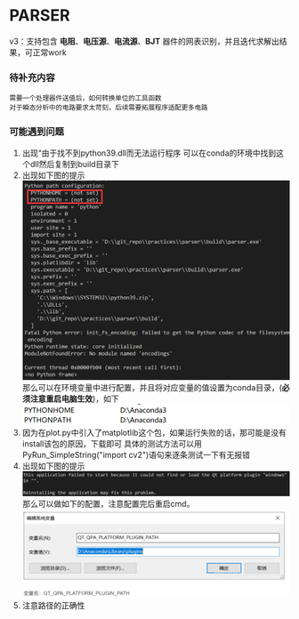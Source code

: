 # PARSER

v3：支持包含 **电阻**、**电压源**、**电流源**、**BJT** 器件的网表识别，并且迭代求解出结果，可正常work

### 待补充内容
    需要一个处理器件送值后，如何转换单位的工具函数
    对于瞬态分析中的电路要求太苛刻，后续需要拓展程序适配更多电路
### 可能遇到问题
1. 出现“由于找不到python39.dll而无法运行程序
    可以在conda的环境中找到这个dll然后复制到build目录下
2. 出现如下图的提示
![error1](pic/error1.png)
    那么可以在环境变量中进行配置，并且将对应变量的值设置为conda目录，(**必须注意重启电脑生效**)，如下
![solution1](pic/solution1.png)
3. 因为在plot.py中引入了matplotlib这个包，如果运行失败的话，那可能是没有install该包的原因，下载即可
    具体的测试方法可以用PyRun_SimpleString("import cv2")语句来逐条测试一下有无报错
4. 出现如下图的提示
![error2](pic/error2.png)
    那么可以做如下的配置，注意配置完后重启cmd。
![solution2](pic/solution2.png)
5. 注意路径的正确性